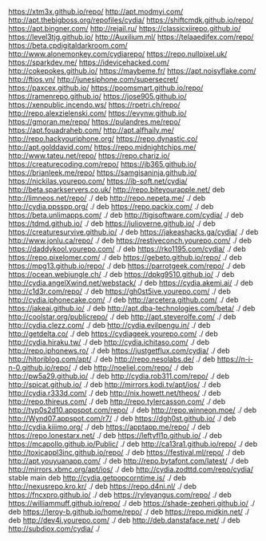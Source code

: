 https://xtm3x.github.io/repo/
http://apt.modmyi.com/
http://apt.thebigboss.org/repofiles/cydia/
https://shiftcmdk.github.io/repo/
https://apt.bingner.com/
http://rejail.ru/
https://classicxiirepo.github.io/
https://level3tjg.github.io/
http://Auxilium.ml/
https://telaaedifex.com/repo/
https://beta.cpdigitaldarkroom.com/
http://www.alonemonkey.com/cydiarepo/
https://repo.nullpixel.uk/
https://sparkdev.me/
https://idevicehacked.com/
http://cokepokes.github.io/
https://maybeme.fr/
https://apt.noisyflake.com/
http://ftios.vn/
http://junesiphone.com/supersecret/
https://paxcex.github.io/
https://poomsmart.github.io/repo/
https://ramenrepo.github.io/ 
https://jose905.github.io/
https://xenpublic.incendo.ws/
https://rpetri.ch/repo/
http://repo.alexzielenski.com/
https://evynw.github.io/
https://gmoran.me/repo/
https://pulandres.me/repo/
https://apt.fouadraheb.com/
http://apt.alfhaily.me/
http://repo.hackyouriphone.org/
https://repo.dynastic.co/
http://apt.golddavid.com/
https://repo.midnightchips.me/
http://www.tateu.net/repo/ 
https://repo.chariz.io/
https://creaturecoding.com/repo/
https://jb365.github.io/
https://brianleek.me/repo/
https://samgisaninja.github.io/
https://nickilas.yourepo.com/
https://ib-soft.net/cydia/
http://beta.sparkservers.co.uk/
http://repo.biteyourapple.net/
deb http://limneos.net/repo/ ./
deb http://repo.nepeta.me/ ./
deb http://cydia.ppsspp.org/ ./
deb https://repo.packix.com/ ./
deb https://beta.unlimapps.com/ ./
deb http://tigisoftware.com/cydia/ ./
deb https://tdmd.github.io/ ./
deb https://julioverne.github.io/ ./
deb https://creaturesurvive.github.io/ ./
deb https://jakeashacks.ga/cydia/ ./
deb http://www.jonlu.ca/repo/ ./
deb https://restiveconch.yourepo.com/ ./
deb https://daddykool.yourepo.com/ ./
deb https://rko1195.com/cydia/ ./
deb https://repo.pixelomer.com/ ./
deb https://gebeto.github.io/repo/ ./
deb https://mpg13.github.io/repo/ ./
deb https://parrotgeek.com/repo/ ./
deb https://ocean.webjungle.ch/ ./
deb https://dpkg9510.github.io/ ./
deb http://cydia.angelXwind.net/webstack/ ./
deb https://cydia.akemi.ai/ ./
deb http://c1d3r.com/repo/ ./
deb https://gh0st5ive.yourepo.com/ ./
deb http://cydia.iphonecake.com/ ./
deb http://arcetera.github.com/ ./
deb https://jakeai.github.io/ ./
deb http://apt.dba-technologies.com/beta/ ./
deb http://coolstar.org/publicrepo/ ./
deb http://apt.steverolfe.com/ ./
deb http://cydia.clezz.com/ ./
deb http://cydia.evilpengu.in/ ./
deb http://getdelta.co/ ./
deb https://cydiageek.yourepo.com/ ./
deb http://cydia.hiraku.tw/ ./
deb http://cydia.ichitaso.com/ ./
deb http://repo.iphonews.ro/ ./
deb https://justgetflux.com/cydia/ ./
deb http://hitoriblog.com/apt/ ./
deb http://repo.nesolabs.de/ ./
deb https://n-i-n-0.github.io/repo/ ./
deb http://noeliel.com/repo/ ./
deb http://pw5a29.github.io/ ./
deb http://cydia.rob311.com/repo/ ./
deb http://spicat.github.io/ ./
deb http://mirrors.kodi.tv/apt/ios/ ./
deb http://cydia.r333d.com/ ./
deb http://nix.howett.net/theos/ ./
deb http://repo.thireus.com/ ./
deb http://repo.tylercasson.com/ ./
deb http://typ0s2d10.appspot.com/repo/ ./
deb http://repo.winneon.moe/ ./
deb http://Wynd07.appspot.com/r7/ ./
deb https://dgh0st.github.io/ ./
deb http://cydia.kiiimo.org/ ./
deb https://apptapp.me/repo/ ./
deb https://repo.lonestarx.net/ ./
deb https://leftyfl1p.github.io/ ./
deb https://mcapollo.github.io/Public/ ./
deb http://ca13ra1.github.io/repo/ ./
deb http://toxicappl3inc.github.io/repo/ ./
deb https://festival.ml/repo/ ./
deb http://apt.youyuanapp.com/ ./
deb http://repo.bytafont.com/latest/ ./
deb http://mirrors.xbmc.org/apt/ios/ ./
deb http://cydia.zodttd.com/repo/cydia/ stable main
deb http://cydia.getpopcorntime.is/ ./
deb http://nexusrepo.kro.kr/ ./
deb https://repo.d4ni.nl/ ./
deb https://fncxpro.github.io/ ./
deb https://ryleyangus.com/repo/ ./
deb https://williammuff.github.io/repo/ ./
deb https://shade-zepheri.github.io/ ./
deb https://leroy-b.github.io/home/repo/ ./
deb https://repo.midkin.net/ ./
deb http://dev4i.yourepo.com/ ./
deb http://deb.danstaface.net/ ./
deb http://subdiox.com/cydia/ ./

